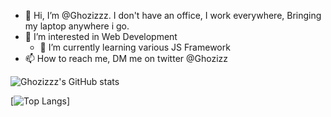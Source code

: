 - 👋 Hi, I’m @Ghozizzz. I don't have an office, I work everywhere, Bringing my laptop anywhere i go.
- 👀 I’m interested in Web Development
  - 🌱 I’m currently learning various JS Framework
- 📫 How to reach me, DM me on twitter @Ghozizz

![Ghozizzz's GitHub stats](https://github-readme-stats.vercel.app/api?username=Ghozizzz&count_private=true&show_icons=true&theme=tokyonight)

[![Top Langs](https://github-readme-stats.vercel.app/api/top-langs/?username=Ghozizzz&layout=compact)]
